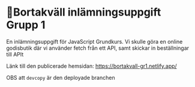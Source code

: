 # 🍭Bortakväll inlämningsuppgift Grupp 1

En inlämningsuppgift för JavaScript Grundkurs.
Vi skulle göra en online godisbutik där vi använder fetch från ett API, samt skickar in beställningar till APIt

Länk till den publicerade hemsidan: https://bortakvall-gr1.netlify.app/

OBS att `devcopy` är den deployade branchen
